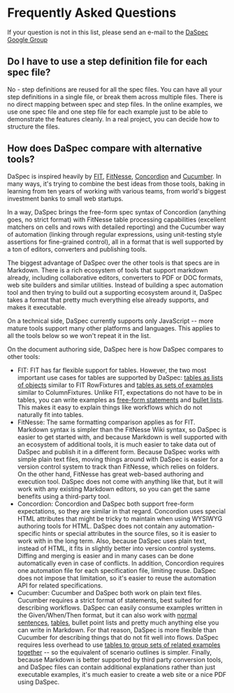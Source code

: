 # Frequently Asked Questions

If your question is not in this list, please send an e-mail to the [DaSpec Google Group](https://groups.google.com/forum/#!forum/daspec)

## Do I have to use a step definition file for each spec file?

No - step definitions are reused for all the spec files. You can have all your step definitions in a single file, or break them
across multiple files. There is no direct mapping between spec and step files. In the online examples, we use one spec file and one step file for each example just to be able to demonstrate the features cleanly. In a real project, you can decide how to structure the files.

## How does DaSpec compare with alternative tools?

DaSpec is inspired heavily by [FIT](http://fit.c2.com/), [FitNesse](http://www.fitnesse.org), [Concordion](http://concordion.org/) and [Cucumber](https://cucumber.io/). In many ways, it's trying to combine the best ideas from those tools, baking in learning from ten years of working with various teams, from world's biggest investment banks to small web startups.

In a way, DaSpec brings the free-form spec syntax of Concordion (anything goes, no strict format) with FitNesse table processing capabilities (excellent matchers on cells and rows with detailed reporting) and the Cucumber way of automation (linking through regular expressions, using unit-testing style assertions for fine-grained control), all in a format that is well supported by a ton of editors, converters and publishing tools.

The biggest advantage of DaSpec over the other tools is that specs are in Markdown. There is a rich ecosystem of tools that support markdown already, including collaborative editors, converters to PDF or DOC formats, web site builders and similar utilities. Instead of building a spec automation tool and then trying to build out a supporting ecosystem around it, DaSpec takes a format that pretty much everything else already supports, and makes it executable. 

On a technical side, DaSpec currently supports only JavaScript -- more mature tools support many other platforms and languages. This applies to all the tools below so we won't repeat it in the list. 

On the document authoring side, DaSpec here is how DaSpec compares to other tools:

* FIT: FIT has far flexible support for tables. However, the two most important use cases for tables are supported by DaSpec: [tables as lists of objects](lists_of_objects.md) similar to FIT RowFixtures and [tables as sets of examples](tables_as_sets_of_examples.md) similar to ColumnFixtures. Unlike FIT, expectations do not have to be in tables, you can write examples as [free-form statements](../examples/basic/extracting_examples_from_sentences/) and [bullet lists](../examples/basic/checking_for_missing_and_additional_list_items/). This makes it easy to explain things like workflows which do not naturally fit into tables. 
* FitNesse: The same formatting comparison applies as for FIT. Markdown syntax is simpler than the FitNesse Wiki syntax, so DaSpec is easier to get started with, and because Markdown is well supported with an ecosystem of additional tools, it is much easier to take data out of DaSpec and publish it in a different form. Because DaSpec works with simple plain text files, moving things around with DaSpec is easier for a version control system to track than FitNesse, which relies on folders. On the other hand, FitNesse has great web-based authoring and execution tool. DaSpec does not come with anything like that, but it will work with any existing Markdown editors, so you can get the same benefits using a third-party tool.
* Concordion: Concordion and DaSpec both support free-form expectations, so they are similar in that regard. Concordion uses special HTML attributes that might be tricky to maintain when using WYSIWYG authoring tools for HTML. DaSpec does not contain any automation-specific hints or special attributes in the source files, so it is easier to work with in the long term. Also, because DaSpec uses plain text, instead of HTML, it fits in slightly better into version control systems. Diffing and merging is easier and in many cases can be done automatically even in case of conflicts. In addition, Concordion requires one automation file for each specification file, limiting reuse. DaSpec does not impose that limitation, so it's easier to reuse the automation API for related specifications.
* Cucumber: Cucumber and DaSpec both work on plain text files. Cucumber requires a strict format of statements, best suited for describing workflows. DaSpec can easily consume examples written in the Given/When/Then format, but it can also work with [normal sentences](../examples/basic/extracting_examples_from_sentences/), [tables](../examples/basic/tables_as_lists_of_objects/), bullet point lists and pretty much anything else you can write in Markdown. For that reason, DaSpec is more flexible than Cucumber for describing things that do not fit well into flows. DaSpec requires less overhead to use [tables to group sets of related examples together](tables_as_sets_of_examples.md) -- so the equivalent of scenario outlines is simpler. Finally, because Markdown is better supported by third party conversion tools, and DaSpec files can contain additional explanations rather than just executable examples, it's much easier to create a web site or a nice PDF using DaSpec. 
